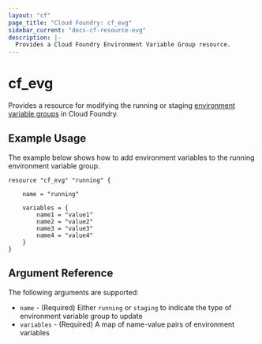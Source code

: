 ```yaml
---
layout: "cf"
page_title: "Cloud Foundry: cf_evg"
sidebar_current: "docs-cf-resource-evg"
description: |-
  Provides a Cloud Foundry Environment Variable Group resource.
---
```


# cf\_evg

Provides a resource for modifying the running or staging [environment variable groups](https://docs.pivotal.io/pivotalcf/1-8/devguide/deploy-apps/environment-variable.html#evgroups) in Cloud Foundry.

## Example Usage

The example below shows how to add environment variables to the running environment variable group.

```
resource "cf_evg" "running" {

	name = "running"

    variables = {
        name1 = "value1"
        name2 = "value2"
        name3 = "value3"
        name4 = "value4"
    }
}
```

## Argument Reference

The following arguments are supported:

* `name` - (Required) Either `running` or `staging` to indicate the type of environment variable group to update
* `variables` - (Required) A map of name-value pairs of environment variables
